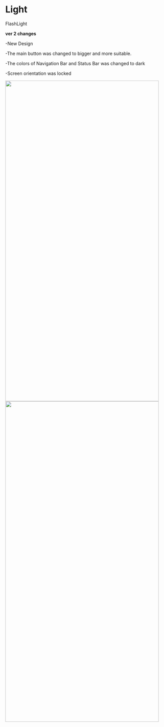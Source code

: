 # Light
FlashLight

<b>ver 2 changes</b>


-New Design

-The main button was changed to bigger and more suitable.

-The colors of Navigation Bar and Status Bar was changed to dark

-Screen orientation was locked

<img src="https://user-images.githubusercontent.com/93651407/172471252-b09dd141-f028-4648-b3c5-2808fff17525.jpg" width="480" height="1000"> <img src="https://user-images.githubusercontent.com/93651407/172471257-02770d13-7035-4e61-9e50-a5e0e7a599c0.jpg" width="480" height="1000">

